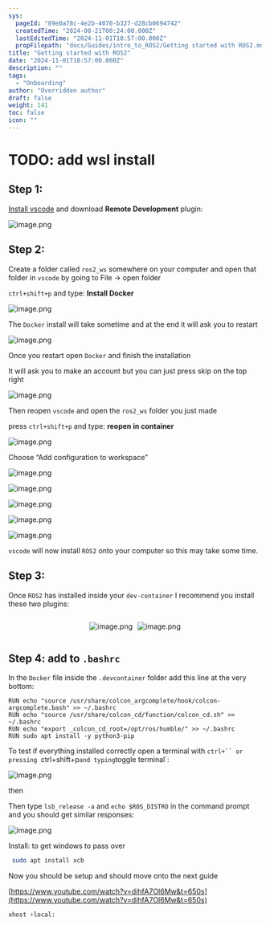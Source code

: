 ```yaml
---
sys:
  pageId: "89e0a78c-4e2b-4070-b327-d28cb0694742"
  createdTime: "2024-08-21T00:24:00.000Z"
  lastEditedTime: "2024-11-01T18:57:00.000Z"
  propFilepath: "docs/Guides/intro_to_ROS2/Getting started with ROS2.md"
title: "Getting started with ROS2"
date: "2024-11-01T18:57:00.000Z"
description: ""
tags:
  - "Onboarding"
author: "Overridden author"
draft: false
weight: 141
toc: false
icon: ""
---
```


# TODO: add wsl install

## Step 1:

[Install vscode](https://code.visualstudio.com/download) and download **Remote Development** plugin:

![image.png](https://prod-files-secure.s3.us-west-2.amazonaws.com/d518164a-d88e-44d1-a4ee-3adb3bd8bce0/efb52993-1881-4a40-b95e-6f020334f022/image.png?X-Amz-Algorithm=AWS4-HMAC-SHA256&X-Amz-Content-Sha256=UNSIGNED-PAYLOAD&X-Amz-Credential=ASIAZI2LB466SCLNRMNL%2F20250317%2Fus-west-2%2Fs3%2Faws4_request&X-Amz-Date=20250317T220759Z&X-Amz-Expires=3600&X-Amz-Security-Token=IQoJb3JpZ2luX2VjEPb%2F%2F%2F%2F%2F%2F%2F%2F%2F%2FwEaCXVzLXdlc3QtMiJHMEUCIFnwWlyJ18qhDLFiEVoOF4PxNR9UF%2BxrOS1y4SUWoFGtAiEAnFH4BHy5B35I8gZuLmMexIHfA3cPJ91%2Fldgomlc7oRwq%2FwMIThAAGgw2Mzc0MjMxODM4MDUiDPUBzD1wsMZiuGmzdSrcAzwUTJKNdB%2Byy8Zu%2BeNKlorOACfnBp37VbUbxZH8uVpHWAAGgPZe2Gx%2FmUiOYHKGL6gUAkxLmqwTC3%2BLMSUDVVJbZdAZoUHWfQhplbq45DDkhiyI82PK9XGqjun%2F%2FOZOooFntP0%2FWmoYyCLnKIs%2F6qc8QkZ0Axye3wa9u190z7EUyZ5BflOcCu4eiv0KjNOIN1qTgCC%2Bcou3Qi3UVas4sFn9v9mPi5XGCAvpY9AMGC5yGgT9AD%2F8sNbM%2BQDqFtpJyhWGRruglpWd5yAi736e%2BjrAHUrb%2BGjjC8FGKGS2pLO%2B3KvTpBGF5dOQnnJidACC2QUp6Yme17LEX7xJl%2B3TAxSjY%2FMD8Bji7LjxEhb1WWrjAbiT4PTFVTC9FlBgCszbkFNQGQtNqN03jI%2FUCs7JEXK8UupUc4Va3GYG5OgQ3tHXS%2FJaB0DeTOuztfxQTnv3%2FFFD5uRsXYvp7aBT2HT3vm4dgegyLiUhKBo1LAp8QPtulEOy1DC7TAFIPJsrxUjgUh2R6InGt31VlcawX1ZPiCgYhjsQGxKZjD%2BJtCD4PUfrIHHLkiQgz6PcZ8Xuz1Dh%2FnHIG56rumOxK8lu4oGLvwkzcW0yGzQmhIy02Wvm75WIqwDHhrz9h0Vw1cOBMJij4r4GOqUBDZT8Gt3G2fCLhdd66XgNaCGQvgX6BgXpA3BnLas7uW0QMvOQK9n2wCMWyFqinQkGEz9q7CUpiqYTg8W4foTzCxWa41NXRTd%2Fj8w%2FXtWvT6hXpXC%2BX27tuKQQuc6kDWtN7z9ZJpaxbpkC0eLFNeZNpqiDHwS70VRuQZLBOQrIX0R4pcYaixqa4KzLbkKMy9m%2Fwyu49IYvyq9bLaJBZQ8ybONAQHMh&X-Amz-Signature=b05975e119eb67421d94398c5bfa363eeb1f89985cb90d5b148b10c6ea1fc645&X-Amz-SignedHeaders=host&x-id=GetObject)

## Step 2:

Create a folder called `ros2_ws` somewhere on your computer and open that folder in `vscode` by going to File → open folder 

`ctrl+shift+p` and type: **Install Docker**

![image.png](https://prod-files-secure.s3.us-west-2.amazonaws.com/d518164a-d88e-44d1-a4ee-3adb3bd8bce0/2269dc0e-1cd5-47ff-bceb-c04ad9b2eab0/image.png?X-Amz-Algorithm=AWS4-HMAC-SHA256&X-Amz-Content-Sha256=UNSIGNED-PAYLOAD&X-Amz-Credential=ASIAZI2LB466SCLNRMNL%2F20250317%2Fus-west-2%2Fs3%2Faws4_request&X-Amz-Date=20250317T220759Z&X-Amz-Expires=3600&X-Amz-Security-Token=IQoJb3JpZ2luX2VjEPb%2F%2F%2F%2F%2F%2F%2F%2F%2F%2FwEaCXVzLXdlc3QtMiJHMEUCIFnwWlyJ18qhDLFiEVoOF4PxNR9UF%2BxrOS1y4SUWoFGtAiEAnFH4BHy5B35I8gZuLmMexIHfA3cPJ91%2Fldgomlc7oRwq%2FwMIThAAGgw2Mzc0MjMxODM4MDUiDPUBzD1wsMZiuGmzdSrcAzwUTJKNdB%2Byy8Zu%2BeNKlorOACfnBp37VbUbxZH8uVpHWAAGgPZe2Gx%2FmUiOYHKGL6gUAkxLmqwTC3%2BLMSUDVVJbZdAZoUHWfQhplbq45DDkhiyI82PK9XGqjun%2F%2FOZOooFntP0%2FWmoYyCLnKIs%2F6qc8QkZ0Axye3wa9u190z7EUyZ5BflOcCu4eiv0KjNOIN1qTgCC%2Bcou3Qi3UVas4sFn9v9mPi5XGCAvpY9AMGC5yGgT9AD%2F8sNbM%2BQDqFtpJyhWGRruglpWd5yAi736e%2BjrAHUrb%2BGjjC8FGKGS2pLO%2B3KvTpBGF5dOQnnJidACC2QUp6Yme17LEX7xJl%2B3TAxSjY%2FMD8Bji7LjxEhb1WWrjAbiT4PTFVTC9FlBgCszbkFNQGQtNqN03jI%2FUCs7JEXK8UupUc4Va3GYG5OgQ3tHXS%2FJaB0DeTOuztfxQTnv3%2FFFD5uRsXYvp7aBT2HT3vm4dgegyLiUhKBo1LAp8QPtulEOy1DC7TAFIPJsrxUjgUh2R6InGt31VlcawX1ZPiCgYhjsQGxKZjD%2BJtCD4PUfrIHHLkiQgz6PcZ8Xuz1Dh%2FnHIG56rumOxK8lu4oGLvwkzcW0yGzQmhIy02Wvm75WIqwDHhrz9h0Vw1cOBMJij4r4GOqUBDZT8Gt3G2fCLhdd66XgNaCGQvgX6BgXpA3BnLas7uW0QMvOQK9n2wCMWyFqinQkGEz9q7CUpiqYTg8W4foTzCxWa41NXRTd%2Fj8w%2FXtWvT6hXpXC%2BX27tuKQQuc6kDWtN7z9ZJpaxbpkC0eLFNeZNpqiDHwS70VRuQZLBOQrIX0R4pcYaixqa4KzLbkKMy9m%2Fwyu49IYvyq9bLaJBZQ8ybONAQHMh&X-Amz-Signature=8ccbafd669e2d340f4ff6698df4f6aee92e602f06dc0158c2c64842bbb21a7a1&X-Amz-SignedHeaders=host&x-id=GetObject)

The `Docker` install will take sometime and at the end it will ask you to restart

![image.png](https://prod-files-secure.s3.us-west-2.amazonaws.com/d518164a-d88e-44d1-a4ee-3adb3bd8bce0/ed233f78-be33-4b1f-b89c-9c346c0e961e/image.png?X-Amz-Algorithm=AWS4-HMAC-SHA256&X-Amz-Content-Sha256=UNSIGNED-PAYLOAD&X-Amz-Credential=ASIAZI2LB466SCLNRMNL%2F20250317%2Fus-west-2%2Fs3%2Faws4_request&X-Amz-Date=20250317T220759Z&X-Amz-Expires=3600&X-Amz-Security-Token=IQoJb3JpZ2luX2VjEPb%2F%2F%2F%2F%2F%2F%2F%2F%2F%2FwEaCXVzLXdlc3QtMiJHMEUCIFnwWlyJ18qhDLFiEVoOF4PxNR9UF%2BxrOS1y4SUWoFGtAiEAnFH4BHy5B35I8gZuLmMexIHfA3cPJ91%2Fldgomlc7oRwq%2FwMIThAAGgw2Mzc0MjMxODM4MDUiDPUBzD1wsMZiuGmzdSrcAzwUTJKNdB%2Byy8Zu%2BeNKlorOACfnBp37VbUbxZH8uVpHWAAGgPZe2Gx%2FmUiOYHKGL6gUAkxLmqwTC3%2BLMSUDVVJbZdAZoUHWfQhplbq45DDkhiyI82PK9XGqjun%2F%2FOZOooFntP0%2FWmoYyCLnKIs%2F6qc8QkZ0Axye3wa9u190z7EUyZ5BflOcCu4eiv0KjNOIN1qTgCC%2Bcou3Qi3UVas4sFn9v9mPi5XGCAvpY9AMGC5yGgT9AD%2F8sNbM%2BQDqFtpJyhWGRruglpWd5yAi736e%2BjrAHUrb%2BGjjC8FGKGS2pLO%2B3KvTpBGF5dOQnnJidACC2QUp6Yme17LEX7xJl%2B3TAxSjY%2FMD8Bji7LjxEhb1WWrjAbiT4PTFVTC9FlBgCszbkFNQGQtNqN03jI%2FUCs7JEXK8UupUc4Va3GYG5OgQ3tHXS%2FJaB0DeTOuztfxQTnv3%2FFFD5uRsXYvp7aBT2HT3vm4dgegyLiUhKBo1LAp8QPtulEOy1DC7TAFIPJsrxUjgUh2R6InGt31VlcawX1ZPiCgYhjsQGxKZjD%2BJtCD4PUfrIHHLkiQgz6PcZ8Xuz1Dh%2FnHIG56rumOxK8lu4oGLvwkzcW0yGzQmhIy02Wvm75WIqwDHhrz9h0Vw1cOBMJij4r4GOqUBDZT8Gt3G2fCLhdd66XgNaCGQvgX6BgXpA3BnLas7uW0QMvOQK9n2wCMWyFqinQkGEz9q7CUpiqYTg8W4foTzCxWa41NXRTd%2Fj8w%2FXtWvT6hXpXC%2BX27tuKQQuc6kDWtN7z9ZJpaxbpkC0eLFNeZNpqiDHwS70VRuQZLBOQrIX0R4pcYaixqa4KzLbkKMy9m%2Fwyu49IYvyq9bLaJBZQ8ybONAQHMh&X-Amz-Signature=80182644f7ab3147dffd677e19f2398022c7ff60aaae486550da38819c8a6780&X-Amz-SignedHeaders=host&x-id=GetObject)

Once you restart open `Docker` and finish the installation

It will ask you to make an account but you can just press skip on the top right

![image.png](https://prod-files-secure.s3.us-west-2.amazonaws.com/d518164a-d88e-44d1-a4ee-3adb3bd8bce0/21010ad9-1659-4fd9-9f59-9932a09b2a3d/image.png?X-Amz-Algorithm=AWS4-HMAC-SHA256&X-Amz-Content-Sha256=UNSIGNED-PAYLOAD&X-Amz-Credential=ASIAZI2LB466SCLNRMNL%2F20250317%2Fus-west-2%2Fs3%2Faws4_request&X-Amz-Date=20250317T220759Z&X-Amz-Expires=3600&X-Amz-Security-Token=IQoJb3JpZ2luX2VjEPb%2F%2F%2F%2F%2F%2F%2F%2F%2F%2FwEaCXVzLXdlc3QtMiJHMEUCIFnwWlyJ18qhDLFiEVoOF4PxNR9UF%2BxrOS1y4SUWoFGtAiEAnFH4BHy5B35I8gZuLmMexIHfA3cPJ91%2Fldgomlc7oRwq%2FwMIThAAGgw2Mzc0MjMxODM4MDUiDPUBzD1wsMZiuGmzdSrcAzwUTJKNdB%2Byy8Zu%2BeNKlorOACfnBp37VbUbxZH8uVpHWAAGgPZe2Gx%2FmUiOYHKGL6gUAkxLmqwTC3%2BLMSUDVVJbZdAZoUHWfQhplbq45DDkhiyI82PK9XGqjun%2F%2FOZOooFntP0%2FWmoYyCLnKIs%2F6qc8QkZ0Axye3wa9u190z7EUyZ5BflOcCu4eiv0KjNOIN1qTgCC%2Bcou3Qi3UVas4sFn9v9mPi5XGCAvpY9AMGC5yGgT9AD%2F8sNbM%2BQDqFtpJyhWGRruglpWd5yAi736e%2BjrAHUrb%2BGjjC8FGKGS2pLO%2B3KvTpBGF5dOQnnJidACC2QUp6Yme17LEX7xJl%2B3TAxSjY%2FMD8Bji7LjxEhb1WWrjAbiT4PTFVTC9FlBgCszbkFNQGQtNqN03jI%2FUCs7JEXK8UupUc4Va3GYG5OgQ3tHXS%2FJaB0DeTOuztfxQTnv3%2FFFD5uRsXYvp7aBT2HT3vm4dgegyLiUhKBo1LAp8QPtulEOy1DC7TAFIPJsrxUjgUh2R6InGt31VlcawX1ZPiCgYhjsQGxKZjD%2BJtCD4PUfrIHHLkiQgz6PcZ8Xuz1Dh%2FnHIG56rumOxK8lu4oGLvwkzcW0yGzQmhIy02Wvm75WIqwDHhrz9h0Vw1cOBMJij4r4GOqUBDZT8Gt3G2fCLhdd66XgNaCGQvgX6BgXpA3BnLas7uW0QMvOQK9n2wCMWyFqinQkGEz9q7CUpiqYTg8W4foTzCxWa41NXRTd%2Fj8w%2FXtWvT6hXpXC%2BX27tuKQQuc6kDWtN7z9ZJpaxbpkC0eLFNeZNpqiDHwS70VRuQZLBOQrIX0R4pcYaixqa4KzLbkKMy9m%2Fwyu49IYvyq9bLaJBZQ8ybONAQHMh&X-Amz-Signature=a8e0f7d3a0b9f9e4c9a9b190391170eb2c9fa50db8524e5307591c317d123830&X-Amz-SignedHeaders=host&x-id=GetObject)

Then reopen `vscode` and open the `ros2_ws` folder you just made

press `ctrl+shift+p` and type: **reopen in container**

![image.png](https://prod-files-secure.s3.us-west-2.amazonaws.com/d518164a-d88e-44d1-a4ee-3adb3bd8bce0/4e93b8c2-41ad-488c-8095-c74205196118/image.png?X-Amz-Algorithm=AWS4-HMAC-SHA256&X-Amz-Content-Sha256=UNSIGNED-PAYLOAD&X-Amz-Credential=ASIAZI2LB466SCLNRMNL%2F20250317%2Fus-west-2%2Fs3%2Faws4_request&X-Amz-Date=20250317T220759Z&X-Amz-Expires=3600&X-Amz-Security-Token=IQoJb3JpZ2luX2VjEPb%2F%2F%2F%2F%2F%2F%2F%2F%2F%2FwEaCXVzLXdlc3QtMiJHMEUCIFnwWlyJ18qhDLFiEVoOF4PxNR9UF%2BxrOS1y4SUWoFGtAiEAnFH4BHy5B35I8gZuLmMexIHfA3cPJ91%2Fldgomlc7oRwq%2FwMIThAAGgw2Mzc0MjMxODM4MDUiDPUBzD1wsMZiuGmzdSrcAzwUTJKNdB%2Byy8Zu%2BeNKlorOACfnBp37VbUbxZH8uVpHWAAGgPZe2Gx%2FmUiOYHKGL6gUAkxLmqwTC3%2BLMSUDVVJbZdAZoUHWfQhplbq45DDkhiyI82PK9XGqjun%2F%2FOZOooFntP0%2FWmoYyCLnKIs%2F6qc8QkZ0Axye3wa9u190z7EUyZ5BflOcCu4eiv0KjNOIN1qTgCC%2Bcou3Qi3UVas4sFn9v9mPi5XGCAvpY9AMGC5yGgT9AD%2F8sNbM%2BQDqFtpJyhWGRruglpWd5yAi736e%2BjrAHUrb%2BGjjC8FGKGS2pLO%2B3KvTpBGF5dOQnnJidACC2QUp6Yme17LEX7xJl%2B3TAxSjY%2FMD8Bji7LjxEhb1WWrjAbiT4PTFVTC9FlBgCszbkFNQGQtNqN03jI%2FUCs7JEXK8UupUc4Va3GYG5OgQ3tHXS%2FJaB0DeTOuztfxQTnv3%2FFFD5uRsXYvp7aBT2HT3vm4dgegyLiUhKBo1LAp8QPtulEOy1DC7TAFIPJsrxUjgUh2R6InGt31VlcawX1ZPiCgYhjsQGxKZjD%2BJtCD4PUfrIHHLkiQgz6PcZ8Xuz1Dh%2FnHIG56rumOxK8lu4oGLvwkzcW0yGzQmhIy02Wvm75WIqwDHhrz9h0Vw1cOBMJij4r4GOqUBDZT8Gt3G2fCLhdd66XgNaCGQvgX6BgXpA3BnLas7uW0QMvOQK9n2wCMWyFqinQkGEz9q7CUpiqYTg8W4foTzCxWa41NXRTd%2Fj8w%2FXtWvT6hXpXC%2BX27tuKQQuc6kDWtN7z9ZJpaxbpkC0eLFNeZNpqiDHwS70VRuQZLBOQrIX0R4pcYaixqa4KzLbkKMy9m%2Fwyu49IYvyq9bLaJBZQ8ybONAQHMh&X-Amz-Signature=065af299a051a2bbb08566e242ee36bd885fb11eaddbb87b9b0a79eaff37e266&X-Amz-SignedHeaders=host&x-id=GetObject)

Choose “Add configuration to workspace”

![image.png](https://prod-files-secure.s3.us-west-2.amazonaws.com/d518164a-d88e-44d1-a4ee-3adb3bd8bce0/9560b282-5060-4989-ba37-97e7b2c22476/image.png?X-Amz-Algorithm=AWS4-HMAC-SHA256&X-Amz-Content-Sha256=UNSIGNED-PAYLOAD&X-Amz-Credential=ASIAZI2LB466SCLNRMNL%2F20250317%2Fus-west-2%2Fs3%2Faws4_request&X-Amz-Date=20250317T220759Z&X-Amz-Expires=3600&X-Amz-Security-Token=IQoJb3JpZ2luX2VjEPb%2F%2F%2F%2F%2F%2F%2F%2F%2F%2FwEaCXVzLXdlc3QtMiJHMEUCIFnwWlyJ18qhDLFiEVoOF4PxNR9UF%2BxrOS1y4SUWoFGtAiEAnFH4BHy5B35I8gZuLmMexIHfA3cPJ91%2Fldgomlc7oRwq%2FwMIThAAGgw2Mzc0MjMxODM4MDUiDPUBzD1wsMZiuGmzdSrcAzwUTJKNdB%2Byy8Zu%2BeNKlorOACfnBp37VbUbxZH8uVpHWAAGgPZe2Gx%2FmUiOYHKGL6gUAkxLmqwTC3%2BLMSUDVVJbZdAZoUHWfQhplbq45DDkhiyI82PK9XGqjun%2F%2FOZOooFntP0%2FWmoYyCLnKIs%2F6qc8QkZ0Axye3wa9u190z7EUyZ5BflOcCu4eiv0KjNOIN1qTgCC%2Bcou3Qi3UVas4sFn9v9mPi5XGCAvpY9AMGC5yGgT9AD%2F8sNbM%2BQDqFtpJyhWGRruglpWd5yAi736e%2BjrAHUrb%2BGjjC8FGKGS2pLO%2B3KvTpBGF5dOQnnJidACC2QUp6Yme17LEX7xJl%2B3TAxSjY%2FMD8Bji7LjxEhb1WWrjAbiT4PTFVTC9FlBgCszbkFNQGQtNqN03jI%2FUCs7JEXK8UupUc4Va3GYG5OgQ3tHXS%2FJaB0DeTOuztfxQTnv3%2FFFD5uRsXYvp7aBT2HT3vm4dgegyLiUhKBo1LAp8QPtulEOy1DC7TAFIPJsrxUjgUh2R6InGt31VlcawX1ZPiCgYhjsQGxKZjD%2BJtCD4PUfrIHHLkiQgz6PcZ8Xuz1Dh%2FnHIG56rumOxK8lu4oGLvwkzcW0yGzQmhIy02Wvm75WIqwDHhrz9h0Vw1cOBMJij4r4GOqUBDZT8Gt3G2fCLhdd66XgNaCGQvgX6BgXpA3BnLas7uW0QMvOQK9n2wCMWyFqinQkGEz9q7CUpiqYTg8W4foTzCxWa41NXRTd%2Fj8w%2FXtWvT6hXpXC%2BX27tuKQQuc6kDWtN7z9ZJpaxbpkC0eLFNeZNpqiDHwS70VRuQZLBOQrIX0R4pcYaixqa4KzLbkKMy9m%2Fwyu49IYvyq9bLaJBZQ8ybONAQHMh&X-Amz-Signature=818fd2ff24f32fc22c6a00a5ccfd98f13028867aaf50b52470e29baaaa4b873d&X-Amz-SignedHeaders=host&x-id=GetObject)

![image.png](https://prod-files-secure.s3.us-west-2.amazonaws.com/d518164a-d88e-44d1-a4ee-3adb3bd8bce0/2ee63f81-886b-48e8-a553-dc6e5eac99e4/image.png?X-Amz-Algorithm=AWS4-HMAC-SHA256&X-Amz-Content-Sha256=UNSIGNED-PAYLOAD&X-Amz-Credential=ASIAZI2LB466SCLNRMNL%2F20250317%2Fus-west-2%2Fs3%2Faws4_request&X-Amz-Date=20250317T220759Z&X-Amz-Expires=3600&X-Amz-Security-Token=IQoJb3JpZ2luX2VjEPb%2F%2F%2F%2F%2F%2F%2F%2F%2F%2FwEaCXVzLXdlc3QtMiJHMEUCIFnwWlyJ18qhDLFiEVoOF4PxNR9UF%2BxrOS1y4SUWoFGtAiEAnFH4BHy5B35I8gZuLmMexIHfA3cPJ91%2Fldgomlc7oRwq%2FwMIThAAGgw2Mzc0MjMxODM4MDUiDPUBzD1wsMZiuGmzdSrcAzwUTJKNdB%2Byy8Zu%2BeNKlorOACfnBp37VbUbxZH8uVpHWAAGgPZe2Gx%2FmUiOYHKGL6gUAkxLmqwTC3%2BLMSUDVVJbZdAZoUHWfQhplbq45DDkhiyI82PK9XGqjun%2F%2FOZOooFntP0%2FWmoYyCLnKIs%2F6qc8QkZ0Axye3wa9u190z7EUyZ5BflOcCu4eiv0KjNOIN1qTgCC%2Bcou3Qi3UVas4sFn9v9mPi5XGCAvpY9AMGC5yGgT9AD%2F8sNbM%2BQDqFtpJyhWGRruglpWd5yAi736e%2BjrAHUrb%2BGjjC8FGKGS2pLO%2B3KvTpBGF5dOQnnJidACC2QUp6Yme17LEX7xJl%2B3TAxSjY%2FMD8Bji7LjxEhb1WWrjAbiT4PTFVTC9FlBgCszbkFNQGQtNqN03jI%2FUCs7JEXK8UupUc4Va3GYG5OgQ3tHXS%2FJaB0DeTOuztfxQTnv3%2FFFD5uRsXYvp7aBT2HT3vm4dgegyLiUhKBo1LAp8QPtulEOy1DC7TAFIPJsrxUjgUh2R6InGt31VlcawX1ZPiCgYhjsQGxKZjD%2BJtCD4PUfrIHHLkiQgz6PcZ8Xuz1Dh%2FnHIG56rumOxK8lu4oGLvwkzcW0yGzQmhIy02Wvm75WIqwDHhrz9h0Vw1cOBMJij4r4GOqUBDZT8Gt3G2fCLhdd66XgNaCGQvgX6BgXpA3BnLas7uW0QMvOQK9n2wCMWyFqinQkGEz9q7CUpiqYTg8W4foTzCxWa41NXRTd%2Fj8w%2FXtWvT6hXpXC%2BX27tuKQQuc6kDWtN7z9ZJpaxbpkC0eLFNeZNpqiDHwS70VRuQZLBOQrIX0R4pcYaixqa4KzLbkKMy9m%2Fwyu49IYvyq9bLaJBZQ8ybONAQHMh&X-Amz-Signature=5152f6ab682b8c8a4768a7af7b52c91227eb9cad8f62d612f88c0c659a1f0634&X-Amz-SignedHeaders=host&x-id=GetObject)

![image.png](https://prod-files-secure.s3.us-west-2.amazonaws.com/d518164a-d88e-44d1-a4ee-3adb3bd8bce0/ae1580b2-b048-407e-aed9-b584224a7a04/image.png?X-Amz-Algorithm=AWS4-HMAC-SHA256&X-Amz-Content-Sha256=UNSIGNED-PAYLOAD&X-Amz-Credential=ASIAZI2LB466SCLNRMNL%2F20250317%2Fus-west-2%2Fs3%2Faws4_request&X-Amz-Date=20250317T220759Z&X-Amz-Expires=3600&X-Amz-Security-Token=IQoJb3JpZ2luX2VjEPb%2F%2F%2F%2F%2F%2F%2F%2F%2F%2FwEaCXVzLXdlc3QtMiJHMEUCIFnwWlyJ18qhDLFiEVoOF4PxNR9UF%2BxrOS1y4SUWoFGtAiEAnFH4BHy5B35I8gZuLmMexIHfA3cPJ91%2Fldgomlc7oRwq%2FwMIThAAGgw2Mzc0MjMxODM4MDUiDPUBzD1wsMZiuGmzdSrcAzwUTJKNdB%2Byy8Zu%2BeNKlorOACfnBp37VbUbxZH8uVpHWAAGgPZe2Gx%2FmUiOYHKGL6gUAkxLmqwTC3%2BLMSUDVVJbZdAZoUHWfQhplbq45DDkhiyI82PK9XGqjun%2F%2FOZOooFntP0%2FWmoYyCLnKIs%2F6qc8QkZ0Axye3wa9u190z7EUyZ5BflOcCu4eiv0KjNOIN1qTgCC%2Bcou3Qi3UVas4sFn9v9mPi5XGCAvpY9AMGC5yGgT9AD%2F8sNbM%2BQDqFtpJyhWGRruglpWd5yAi736e%2BjrAHUrb%2BGjjC8FGKGS2pLO%2B3KvTpBGF5dOQnnJidACC2QUp6Yme17LEX7xJl%2B3TAxSjY%2FMD8Bji7LjxEhb1WWrjAbiT4PTFVTC9FlBgCszbkFNQGQtNqN03jI%2FUCs7JEXK8UupUc4Va3GYG5OgQ3tHXS%2FJaB0DeTOuztfxQTnv3%2FFFD5uRsXYvp7aBT2HT3vm4dgegyLiUhKBo1LAp8QPtulEOy1DC7TAFIPJsrxUjgUh2R6InGt31VlcawX1ZPiCgYhjsQGxKZjD%2BJtCD4PUfrIHHLkiQgz6PcZ8Xuz1Dh%2FnHIG56rumOxK8lu4oGLvwkzcW0yGzQmhIy02Wvm75WIqwDHhrz9h0Vw1cOBMJij4r4GOqUBDZT8Gt3G2fCLhdd66XgNaCGQvgX6BgXpA3BnLas7uW0QMvOQK9n2wCMWyFqinQkGEz9q7CUpiqYTg8W4foTzCxWa41NXRTd%2Fj8w%2FXtWvT6hXpXC%2BX27tuKQQuc6kDWtN7z9ZJpaxbpkC0eLFNeZNpqiDHwS70VRuQZLBOQrIX0R4pcYaixqa4KzLbkKMy9m%2Fwyu49IYvyq9bLaJBZQ8ybONAQHMh&X-Amz-Signature=fb128ee47c1b16a3358c06fab83c6fdca9a31b198ce8c0c35e7c484105191fbc&X-Amz-SignedHeaders=host&x-id=GetObject)

![image.png](https://prod-files-secure.s3.us-west-2.amazonaws.com/d518164a-d88e-44d1-a4ee-3adb3bd8bce0/53255b28-f75e-430f-b9e3-c0ac8577e42b/image.png?X-Amz-Algorithm=AWS4-HMAC-SHA256&X-Amz-Content-Sha256=UNSIGNED-PAYLOAD&X-Amz-Credential=ASIAZI2LB466SCLNRMNL%2F20250317%2Fus-west-2%2Fs3%2Faws4_request&X-Amz-Date=20250317T220759Z&X-Amz-Expires=3600&X-Amz-Security-Token=IQoJb3JpZ2luX2VjEPb%2F%2F%2F%2F%2F%2F%2F%2F%2F%2FwEaCXVzLXdlc3QtMiJHMEUCIFnwWlyJ18qhDLFiEVoOF4PxNR9UF%2BxrOS1y4SUWoFGtAiEAnFH4BHy5B35I8gZuLmMexIHfA3cPJ91%2Fldgomlc7oRwq%2FwMIThAAGgw2Mzc0MjMxODM4MDUiDPUBzD1wsMZiuGmzdSrcAzwUTJKNdB%2Byy8Zu%2BeNKlorOACfnBp37VbUbxZH8uVpHWAAGgPZe2Gx%2FmUiOYHKGL6gUAkxLmqwTC3%2BLMSUDVVJbZdAZoUHWfQhplbq45DDkhiyI82PK9XGqjun%2F%2FOZOooFntP0%2FWmoYyCLnKIs%2F6qc8QkZ0Axye3wa9u190z7EUyZ5BflOcCu4eiv0KjNOIN1qTgCC%2Bcou3Qi3UVas4sFn9v9mPi5XGCAvpY9AMGC5yGgT9AD%2F8sNbM%2BQDqFtpJyhWGRruglpWd5yAi736e%2BjrAHUrb%2BGjjC8FGKGS2pLO%2B3KvTpBGF5dOQnnJidACC2QUp6Yme17LEX7xJl%2B3TAxSjY%2FMD8Bji7LjxEhb1WWrjAbiT4PTFVTC9FlBgCszbkFNQGQtNqN03jI%2FUCs7JEXK8UupUc4Va3GYG5OgQ3tHXS%2FJaB0DeTOuztfxQTnv3%2FFFD5uRsXYvp7aBT2HT3vm4dgegyLiUhKBo1LAp8QPtulEOy1DC7TAFIPJsrxUjgUh2R6InGt31VlcawX1ZPiCgYhjsQGxKZjD%2BJtCD4PUfrIHHLkiQgz6PcZ8Xuz1Dh%2FnHIG56rumOxK8lu4oGLvwkzcW0yGzQmhIy02Wvm75WIqwDHhrz9h0Vw1cOBMJij4r4GOqUBDZT8Gt3G2fCLhdd66XgNaCGQvgX6BgXpA3BnLas7uW0QMvOQK9n2wCMWyFqinQkGEz9q7CUpiqYTg8W4foTzCxWa41NXRTd%2Fj8w%2FXtWvT6hXpXC%2BX27tuKQQuc6kDWtN7z9ZJpaxbpkC0eLFNeZNpqiDHwS70VRuQZLBOQrIX0R4pcYaixqa4KzLbkKMy9m%2Fwyu49IYvyq9bLaJBZQ8ybONAQHMh&X-Amz-Signature=72cce478700158e34ff6d57c0e460aba9d768c2a8a2447ea4bb54bdb12d50824&X-Amz-SignedHeaders=host&x-id=GetObject)

![image.png](https://prod-files-secure.s3.us-west-2.amazonaws.com/d518164a-d88e-44d1-a4ee-3adb3bd8bce0/7c562767-5af9-4ffb-97d1-327bcdf4ee00/image.png?X-Amz-Algorithm=AWS4-HMAC-SHA256&X-Amz-Content-Sha256=UNSIGNED-PAYLOAD&X-Amz-Credential=ASIAZI2LB466SCLNRMNL%2F20250317%2Fus-west-2%2Fs3%2Faws4_request&X-Amz-Date=20250317T220759Z&X-Amz-Expires=3600&X-Amz-Security-Token=IQoJb3JpZ2luX2VjEPb%2F%2F%2F%2F%2F%2F%2F%2F%2F%2FwEaCXVzLXdlc3QtMiJHMEUCIFnwWlyJ18qhDLFiEVoOF4PxNR9UF%2BxrOS1y4SUWoFGtAiEAnFH4BHy5B35I8gZuLmMexIHfA3cPJ91%2Fldgomlc7oRwq%2FwMIThAAGgw2Mzc0MjMxODM4MDUiDPUBzD1wsMZiuGmzdSrcAzwUTJKNdB%2Byy8Zu%2BeNKlorOACfnBp37VbUbxZH8uVpHWAAGgPZe2Gx%2FmUiOYHKGL6gUAkxLmqwTC3%2BLMSUDVVJbZdAZoUHWfQhplbq45DDkhiyI82PK9XGqjun%2F%2FOZOooFntP0%2FWmoYyCLnKIs%2F6qc8QkZ0Axye3wa9u190z7EUyZ5BflOcCu4eiv0KjNOIN1qTgCC%2Bcou3Qi3UVas4sFn9v9mPi5XGCAvpY9AMGC5yGgT9AD%2F8sNbM%2BQDqFtpJyhWGRruglpWd5yAi736e%2BjrAHUrb%2BGjjC8FGKGS2pLO%2B3KvTpBGF5dOQnnJidACC2QUp6Yme17LEX7xJl%2B3TAxSjY%2FMD8Bji7LjxEhb1WWrjAbiT4PTFVTC9FlBgCszbkFNQGQtNqN03jI%2FUCs7JEXK8UupUc4Va3GYG5OgQ3tHXS%2FJaB0DeTOuztfxQTnv3%2FFFD5uRsXYvp7aBT2HT3vm4dgegyLiUhKBo1LAp8QPtulEOy1DC7TAFIPJsrxUjgUh2R6InGt31VlcawX1ZPiCgYhjsQGxKZjD%2BJtCD4PUfrIHHLkiQgz6PcZ8Xuz1Dh%2FnHIG56rumOxK8lu4oGLvwkzcW0yGzQmhIy02Wvm75WIqwDHhrz9h0Vw1cOBMJij4r4GOqUBDZT8Gt3G2fCLhdd66XgNaCGQvgX6BgXpA3BnLas7uW0QMvOQK9n2wCMWyFqinQkGEz9q7CUpiqYTg8W4foTzCxWa41NXRTd%2Fj8w%2FXtWvT6hXpXC%2BX27tuKQQuc6kDWtN7z9ZJpaxbpkC0eLFNeZNpqiDHwS70VRuQZLBOQrIX0R4pcYaixqa4KzLbkKMy9m%2Fwyu49IYvyq9bLaJBZQ8ybONAQHMh&X-Amz-Signature=400718fddf66f31b92bdfff5035c34ac92d7295b2f53e6f58957165ad037cbe0&X-Amz-SignedHeaders=host&x-id=GetObject)

`vscode` will now install `ROS2` onto your computer so this may take some time.

## Step 3:

Once `ROS2` has installed inside your `dev-container` I recommend you install these two plugins:

<div style="display: flex;flex-direction: row; column-gap:10px; max-width: 630px;justify-content: center;">
<div>

![image.png](https://prod-files-secure.s3.us-west-2.amazonaws.com/d518164a-d88e-44d1-a4ee-3adb3bd8bce0/3fc3d550-5a54-4ba1-ba6b-faa01cdb7369/image.png?X-Amz-Algorithm=AWS4-HMAC-SHA256&X-Amz-Content-Sha256=UNSIGNED-PAYLOAD&X-Amz-Credential=ASIAZI2LB466RURAQGFM%2F20250317%2Fus-west-2%2Fs3%2Faws4_request&X-Amz-Date=20250317T220801Z&X-Amz-Expires=3600&X-Amz-Security-Token=IQoJb3JpZ2luX2VjEPb%2F%2F%2F%2F%2F%2F%2F%2F%2F%2FwEaCXVzLXdlc3QtMiJGMEQCIC%2F4m5AfEJMZxSST4kl5dkqmR5evtM8UZTJhbKbhDDtSAiA6j3U0j4jaeUs5OfFd0nPus%2BIsgrv844b3VZwC3kIF1yr%2FAwhOEAAaDDYzNzQyMzE4MzgwNSIMbdFWMzDFpc2Q2aNsKtwDI1dN9dic1Io%2FEltmFvX4R%2FKwLhpPkhKIRqSE5TXnH5%2FHdPZs0X8PA9L%2BWKuw34yjAFDyEMT%2F0IYVT5aXy9HVwEAtrqbkvPzKRJq%2BcZW7EXIcBvIG7vD2fIDS4Gd%2FkO1qrQTxIxecif5SRbDis35zov93X9S5Simlfmme04%2Bh0vnHFNNQxd77AlY2FUgi3p7obo4%2BHBOqnYoFw1NDwZN%2B3l6mE%2FPdmEyyRlfvlKlfbb5O6w9JwwAxtIdScetb3CBdJMPKMKEDTO2Lll7hpi%2FyEt5qxig8p%2Fls%2B9938HbVum5ScJIBYr7mJVde%2BrvbuzqnBw2Hp%2BOwM1CGheGReJGRvPE4C0YBbp%2BdGfLUKH7FJaWkLTCB7Enf9i%2BBJfjon5oi%2FQkSfRu6ZeQGTpk%2FGcDQEX5U5N99S29UfOAnyvSg4UbahTRbGP9n8%2FKie6tImk1%2F9D1uC%2FAgx5ziseEfW6yIqXKZciXWkdCBvzGpRDlRbyE81R1BJSvaKvDimAVeE6fe3iWuNQvc853xgUVfoQxNrSI5vjEGEkoFgLgiRIHRGCpvzQ6Ie%2BO4%2BYBlJvHGDjaDjKw7596%2Bem9oRx262IPML%2FHh4db%2Bdf2XMJHzKPuSlv1quY0UuAqOIRI6w%2FwwiaPivgY6pgFpJACok7SNH4ScA%2B6Tp2DYEijwREoTpKYxm6GHgavLw60j01tm1yjCzJas0yxBtzpTpDvJv5EAmNl9TEIewkokxxIn3KbyFg9wAms7I2nffe66%2F5nmD8FMw14ut7UtJ%2B0R4hbQ1U8PJBUtSM1jt3hzvuyhSU%2B1tfa5F84uWfEZ%2BlDDSY6Ge%2BPq0Wrey339C%2BrObjlZ5V5V7hKhDujIR6rdHsIwmp8c&X-Amz-Signature=35a7c52b8e008a00c2c5bdabb068989ed93898ebf919818f5c9040279d88f539&X-Amz-SignedHeaders=host&x-id=GetObject)

</div>
<div>

![image.png](https://prod-files-secure.s3.us-west-2.amazonaws.com/d518164a-d88e-44d1-a4ee-3adb3bd8bce0/d994cc66-13c2-4093-a5a3-f84cf4601a82/image.png?X-Amz-Algorithm=AWS4-HMAC-SHA256&X-Amz-Content-Sha256=UNSIGNED-PAYLOAD&X-Amz-Credential=ASIAZI2LB466SQF3GWNM%2F20250317%2Fus-west-2%2Fs3%2Faws4_request&X-Amz-Date=20250317T220801Z&X-Amz-Expires=3600&X-Amz-Security-Token=IQoJb3JpZ2luX2VjEPX%2F%2F%2F%2F%2F%2F%2F%2F%2F%2FwEaCXVzLXdlc3QtMiJHMEUCIQCSDExzthUXFV6a2rxlMpf2tDANqvFxISnnbVd%2BWcrMWAIgLI%2FblNMSMvYNdAm8w9I1nhRole30PjDMFqO0%2BH1qQ7sq%2FwMIThAAGgw2Mzc0MjMxODM4MDUiDDp5DtQfjdPGQZxb4CrcA3%2BDN6MqZc2mpq3kLDXtMY8Sqxy7zaA6bJ%2BUeLrgWzm%2Fts4c0QD2BkAbRjm8HWx6Y2cscyf%2F3M7m8GnLG6i9KP%2BSIP3dU%2BW3BvKTJAT1oSekpp41Jh6ukQkyV%2B%2FWrLGvthNeg4ki655pCCQ3k%2Fefg%2FNkXBHSl4Nq8r7C8YqTVGqxk9W4oXdyGW5z1TElSygHDyNNxXqqsvNluDqvM4MFQ5aW1v4ugVdkAOy1WunxNqJcId4J7sjkQpR71ZxEENB9bZHf4BN8uyyVuyaq7uTBFBiIWW0gzF3IZzANbq8B3Zx8VUPJOVSpZdLJ2DhP3jx19HmD4mcZ6Xwj%2F5HSllMBMxSnWOAbwB1xwJenRuDO8wbbzozoJC5wLbGoqqA2V7ETXfvwWxiqi7yo%2Fprlr0s8BURja11ZXWASMd2i2Wfchyiu1Fx9KrDANpGVgNALq6I%2Bg7UzRJiC6KELZ%2FNoJFgGH0wkTIbEUqTDIM3A%2FBFyBuebQHmpVapPMxLV4RwX1e8V1P672F2mPZKZuuL0Ji1jC8PkcsnGnJDkePwEEka4ftGpWfOlfN2f3K7WF3BSxrsMho3%2Fo8zRTMr9CdrcEhAQYeK%2BlbT2Da9VFG9qCOGULDiMbMHa%2F%2FUCngA0xTkVMPWi4r4GOqUBnTbsQa82cVva%2BKpaCA40GTX8A6abXzGb%2FWSZphzfvga8cuADINEoTPuaz7FBlJu%2BuJTUJ6kU9qOf3u2ctaaIS4M7ocKCUfvjLphCclnXs%2F0KW%2FSoexl%2B4Qu5kIbuQwkCBrpzQF1%2FAAMlPeZ4jdn0V9I9ZZDIu3ZxV%2BAFmXf1DvXXsBQivK9tQfttO1MAZMHTrK7EmnYOaOTI0GupWKAkfdaU70c5&X-Amz-Signature=ac7e8b4e196f19a0b728665538dc134d0ba7b418baa5bade671a17666023f958&X-Amz-SignedHeaders=host&x-id=GetObject)

</div>
</div>

## Step 4: add to `.bashrc`

In the `Docker` file inside the `.devcontainer` folder add this line at the very bottom: 

```docker
RUN echo "source /usr/share/colcon_argcomplete/hook/colcon-argcomplete.bash" >> ~/.bashrc
RUN echo "source /usr/share/colcon_cd/function/colcon_cd.sh" >> ~/.bashrc
RUN echo "export _colcon_cd_root=/opt/ros/humble/" >> ~/.bashrc
RUN sudo apt install -y python3-pip 
```

To test if everything installed correctly open a terminal with `ctrl+`` or pressing `ctrl+shift+p` and typing `toggle terminal`:

![image.png](https://prod-files-secure.s3.us-west-2.amazonaws.com/d518164a-d88e-44d1-a4ee-3adb3bd8bce0/6a4943d8-b04e-4c02-9a58-775f3384d1a5/image.png?X-Amz-Algorithm=AWS4-HMAC-SHA256&X-Amz-Content-Sha256=UNSIGNED-PAYLOAD&X-Amz-Credential=ASIAZI2LB466SCLNRMNL%2F20250317%2Fus-west-2%2Fs3%2Faws4_request&X-Amz-Date=20250317T220759Z&X-Amz-Expires=3600&X-Amz-Security-Token=IQoJb3JpZ2luX2VjEPb%2F%2F%2F%2F%2F%2F%2F%2F%2F%2FwEaCXVzLXdlc3QtMiJHMEUCIFnwWlyJ18qhDLFiEVoOF4PxNR9UF%2BxrOS1y4SUWoFGtAiEAnFH4BHy5B35I8gZuLmMexIHfA3cPJ91%2Fldgomlc7oRwq%2FwMIThAAGgw2Mzc0MjMxODM4MDUiDPUBzD1wsMZiuGmzdSrcAzwUTJKNdB%2Byy8Zu%2BeNKlorOACfnBp37VbUbxZH8uVpHWAAGgPZe2Gx%2FmUiOYHKGL6gUAkxLmqwTC3%2BLMSUDVVJbZdAZoUHWfQhplbq45DDkhiyI82PK9XGqjun%2F%2FOZOooFntP0%2FWmoYyCLnKIs%2F6qc8QkZ0Axye3wa9u190z7EUyZ5BflOcCu4eiv0KjNOIN1qTgCC%2Bcou3Qi3UVas4sFn9v9mPi5XGCAvpY9AMGC5yGgT9AD%2F8sNbM%2BQDqFtpJyhWGRruglpWd5yAi736e%2BjrAHUrb%2BGjjC8FGKGS2pLO%2B3KvTpBGF5dOQnnJidACC2QUp6Yme17LEX7xJl%2B3TAxSjY%2FMD8Bji7LjxEhb1WWrjAbiT4PTFVTC9FlBgCszbkFNQGQtNqN03jI%2FUCs7JEXK8UupUc4Va3GYG5OgQ3tHXS%2FJaB0DeTOuztfxQTnv3%2FFFD5uRsXYvp7aBT2HT3vm4dgegyLiUhKBo1LAp8QPtulEOy1DC7TAFIPJsrxUjgUh2R6InGt31VlcawX1ZPiCgYhjsQGxKZjD%2BJtCD4PUfrIHHLkiQgz6PcZ8Xuz1Dh%2FnHIG56rumOxK8lu4oGLvwkzcW0yGzQmhIy02Wvm75WIqwDHhrz9h0Vw1cOBMJij4r4GOqUBDZT8Gt3G2fCLhdd66XgNaCGQvgX6BgXpA3BnLas7uW0QMvOQK9n2wCMWyFqinQkGEz9q7CUpiqYTg8W4foTzCxWa41NXRTd%2Fj8w%2FXtWvT6hXpXC%2BX27tuKQQuc6kDWtN7z9ZJpaxbpkC0eLFNeZNpqiDHwS70VRuQZLBOQrIX0R4pcYaixqa4KzLbkKMy9m%2Fwyu49IYvyq9bLaJBZQ8ybONAQHMh&X-Amz-Signature=7335a670ebec0959b82960efb2c6c8d57a98c5782220b90c7a418d783d1b28ad&X-Amz-SignedHeaders=host&x-id=GetObject)

then 

Then type `lsb_release -a` and `echo $ROS_DISTRO` in the command prompt and you should get similar responses:

![image.png](https://prod-files-secure.s3.us-west-2.amazonaws.com/d518164a-d88e-44d1-a4ee-3adb3bd8bce0/3e635dec-a805-4e85-8b9e-d000e5b71a4e/image.png?X-Amz-Algorithm=AWS4-HMAC-SHA256&X-Amz-Content-Sha256=UNSIGNED-PAYLOAD&X-Amz-Credential=ASIAZI2LB466SCLNRMNL%2F20250317%2Fus-west-2%2Fs3%2Faws4_request&X-Amz-Date=20250317T220759Z&X-Amz-Expires=3600&X-Amz-Security-Token=IQoJb3JpZ2luX2VjEPb%2F%2F%2F%2F%2F%2F%2F%2F%2F%2FwEaCXVzLXdlc3QtMiJHMEUCIFnwWlyJ18qhDLFiEVoOF4PxNR9UF%2BxrOS1y4SUWoFGtAiEAnFH4BHy5B35I8gZuLmMexIHfA3cPJ91%2Fldgomlc7oRwq%2FwMIThAAGgw2Mzc0MjMxODM4MDUiDPUBzD1wsMZiuGmzdSrcAzwUTJKNdB%2Byy8Zu%2BeNKlorOACfnBp37VbUbxZH8uVpHWAAGgPZe2Gx%2FmUiOYHKGL6gUAkxLmqwTC3%2BLMSUDVVJbZdAZoUHWfQhplbq45DDkhiyI82PK9XGqjun%2F%2FOZOooFntP0%2FWmoYyCLnKIs%2F6qc8QkZ0Axye3wa9u190z7EUyZ5BflOcCu4eiv0KjNOIN1qTgCC%2Bcou3Qi3UVas4sFn9v9mPi5XGCAvpY9AMGC5yGgT9AD%2F8sNbM%2BQDqFtpJyhWGRruglpWd5yAi736e%2BjrAHUrb%2BGjjC8FGKGS2pLO%2B3KvTpBGF5dOQnnJidACC2QUp6Yme17LEX7xJl%2B3TAxSjY%2FMD8Bji7LjxEhb1WWrjAbiT4PTFVTC9FlBgCszbkFNQGQtNqN03jI%2FUCs7JEXK8UupUc4Va3GYG5OgQ3tHXS%2FJaB0DeTOuztfxQTnv3%2FFFD5uRsXYvp7aBT2HT3vm4dgegyLiUhKBo1LAp8QPtulEOy1DC7TAFIPJsrxUjgUh2R6InGt31VlcawX1ZPiCgYhjsQGxKZjD%2BJtCD4PUfrIHHLkiQgz6PcZ8Xuz1Dh%2FnHIG56rumOxK8lu4oGLvwkzcW0yGzQmhIy02Wvm75WIqwDHhrz9h0Vw1cOBMJij4r4GOqUBDZT8Gt3G2fCLhdd66XgNaCGQvgX6BgXpA3BnLas7uW0QMvOQK9n2wCMWyFqinQkGEz9q7CUpiqYTg8W4foTzCxWa41NXRTd%2Fj8w%2FXtWvT6hXpXC%2BX27tuKQQuc6kDWtN7z9ZJpaxbpkC0eLFNeZNpqiDHwS70VRuQZLBOQrIX0R4pcYaixqa4KzLbkKMy9m%2Fwyu49IYvyq9bLaJBZQ8ybONAQHMh&X-Amz-Signature=8228775560e0f0342ce8f2bc46d96ce3eb98aa58174ca748bbcba45b2360132d&X-Amz-SignedHeaders=host&x-id=GetObject)

Install:  to get windows to pass over

```bash
 sudo apt install xcb
```

Now you should be setup and should move onto the next guide 

[https://www.youtube.com/watch?v=dihfA7Ol6Mw&t=650s](https://www.youtube.com/watch?v=dihfA7Ol6Mw&t=650s)

```python
xhost +local:
```
